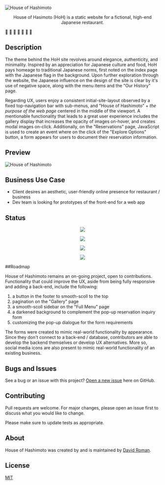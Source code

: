![House of Hashimoto](https://user-images.githubusercontent.com/25372739/124302476-45725a00-db2f-11eb-9936-1bf29c402fe7.JPG)

<p align="center">
House of Hasimoto (HoH) is a static website for a fictional, high-end Japanese restaurant.
</p>

<p align="center">

:japan:  :ramen:  :tea:  :dango:  :rice_ball:  :fried_shrimp:  	:sake:

</p>

## Description

The theme behind the HoH site revolves around elegance, authenticity, and minimality.  Inspired by an appreciation for Japanese culture and food, HoH pays homeage to traditional Japanese norms, first noted on the index page with the Japanese flag in the background.  Upon further exploration through the website, the Japanese influence on the design of the site is clear by it's use of negative space, along with the menu items and the "Our History" page.

Regarding UX, users enjoy a consistent initial-site-layout observed by a fixed top-navigation bar with sub-menus, and "House of Hashimoto" + *the purpose of the web page*  centered in the middle of the viewport.  A mentionable functionality that leads to a great user experience includes the gallery display that increases the opacity of images on-hover, and creates modal images on-click.  Additionally, on the "Reservations" page, JavaScript is used to create an event where on the click of the "Explore Options" button, a form appears for users to document their reservation information.

## Preview

![House of Hashimoto](https://user-images.githubusercontent.com/25372739/124310122-bdde1880-db39-11eb-8dd5-c88c8f01c7af.gif)

## Business Use Case

- Client desires an aesthetic, user-friendly online presence for restaurant / business
- Dev team is looking for prototypes of the front-end for a web app

## Status

<script async defer src="https://buttons.github.io/buttons.js"></script>

<p align="center"> <img src="https://buttons.github.io/buttons.js" /> </p>

<p align="center"> <img src="https://img.shields.io/github/license/droman892/restaurant-front-end" /> </p>

<p align="center"> <img src="https://img.shields.io/github/languages/count/droman892/restaurant-front-end" /> </p>

<p align="center"> <img src="https://img.shields.io/github/repo-size/droman892/restaurant-front-end" /> </p>

##Roadmap

House of Hashimoto remains an on-going project, open to contributions.  Functionality that could improve the UX, aside from being fully responsive and adding a back-end, include the following:

1) a button in the footer to smooth-scoll to the top
2) pagination on the "Gallery" page
3) a smooth-scoll sidebar on the "Full Menu" page
4) a darkened background to complement the pop-up reservation inquiry form
5) customizing the pop-up dialogue for the form requirements

The forms were created to mimic real-world functionality by appearance.  Since they don't connect to a back-end / database, contributors are able to develop the backend themselves or develop UX alternatives.  More so, social media icons are also present to mimic real-world functionality of an existing business.

## Bugs and Issues

See a bug or an issue with this project? [Open a new issue](https://github.com/droman892/restaurant-front-end/issues) here on GitHub.

## Contributing
Pull requests are welcome. For major changes, please open an issue first to discuss what you would like to change.

Please make sure to update tests as appropriate.

## About

House of Hashimoto was created by and is maintained by [David Roman](https://www.linkedin.com/in/david-roman-front-end-web-developer/).

## License
[MIT](https://choosealicense.com/licenses/mit/)